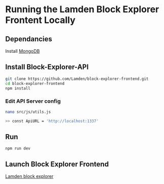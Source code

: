 # Running the Lamden Block Explorer Frontent Locally

## Dependancies
Install [MongoDB](https://www.mongodb.com/)


## Install Block-Explorer-API
``` bash
git clone https://github.com/Lamden/block-explorer-frontend.git
cd block-explorer-frontend
npm install

```

### Edit API Server config
```bash
nano src/js/utils.js

>> const ApiURL = 'http://localhost:1337'

```

## Run
```
npm run dev
```

## Launch Block Explorer Frontend
[Lamden block explorer](http://localhost:3000)

